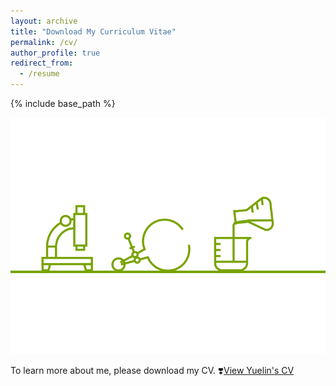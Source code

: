 ```yaml
---
layout: archive
title: "Download My Curriculum Vitae"
permalink: /cv/
author_profile: true
redirect_from:
  - /resume
---
```

{% include base_path %}
<p align="center">
   <img src="../images/Science_1.gif" />
</p>

To learn more about me, please download my CV. ❣️[View Yuelin's CV](Yuelin_CV.pdf)


